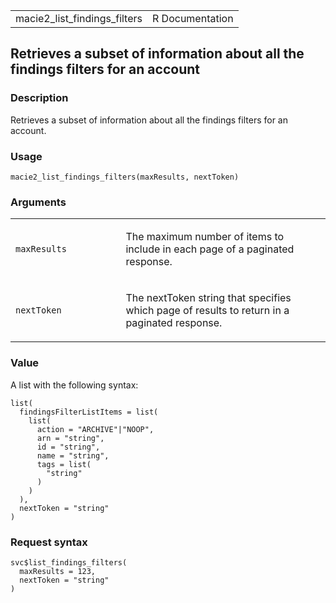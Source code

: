 <table style="width: 100%;">
<tbody>
<tr class="odd">
<td>macie2_list_findings_filters</td>
<td style="text-align: right;">R Documentation</td>
</tr>
</tbody>
</table>

## Retrieves a subset of information about all the findings filters for an account

### Description

Retrieves a subset of information about all the findings filters for an
account.

### Usage

    macie2_list_findings_filters(maxResults, nextToken)

### Arguments

<table>
<colgroup>
<col style="width: 35%" />
<col style="width: 65%" />
</colgroup>
<tbody>
<tr class="odd">
<td><code
id="macie2_list_findings_filters_:_maxResults">maxResults</code></td>
<td><p>The maximum number of items to include in each page of a
paginated response.</p></td>
</tr>
<tr class="even">
<td><code
id="macie2_list_findings_filters_:_nextToken">nextToken</code></td>
<td><p>The nextToken string that specifies which page of results to
return in a paginated response.</p></td>
</tr>
</tbody>
</table>

### Value

A list with the following syntax:

    list(
      findingsFilterListItems = list(
        list(
          action = "ARCHIVE"|"NOOP",
          arn = "string",
          id = "string",
          name = "string",
          tags = list(
            "string"
          )
        )
      ),
      nextToken = "string"
    )

### Request syntax

    svc$list_findings_filters(
      maxResults = 123,
      nextToken = "string"
    )

